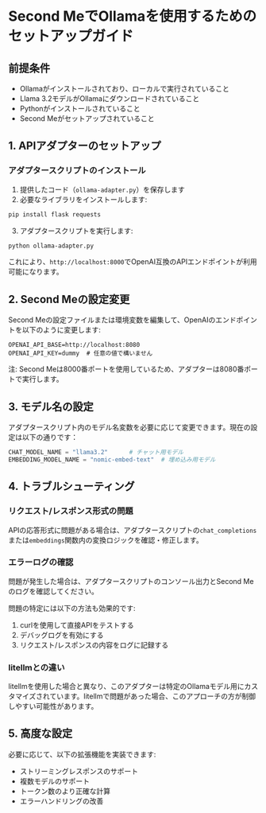 # Second MeでOllamaを使用するためのセットアップガイド

## 前提条件

- Ollamaがインストールされており、ローカルで実行されていること
- Llama 3.2モデルがOllamaにダウンロードされていること
- Pythonがインストールされていること
- Second Meがセットアップされていること

## 1. APIアダプターのセットアップ

### アダプタースクリプトのインストール

1. 提供したコード（`ollama-adapter.py`）を保存します
2. 必要なライブラリをインストールします:

```bash
pip install flask requests
```

3. アダプタースクリプトを実行します:

```bash
python ollama-adapter.py
```

これにより、`http://localhost:8000`でOpenAI互換のAPIエンドポイントが利用可能になります。

## 2. Second Meの設定変更

Second Meの設定ファイルまたは環境変数を編集して、OpenAIのエンドポイントを以下のように変更します:

```
OPENAI_API_BASE=http://localhost:8080
OPENAI_API_KEY=dummy  # 任意の値で構いません
```

注: Second Meは8000番ポートを使用しているため、アダプターは8080番ポートで実行します。

## 3. モデル名の設定

アダプタースクリプト内のモデル名変数を必要に応じて変更できます。現在の設定は以下の通りです：

```python
CHAT_MODEL_NAME = "llama3.2"      # チャット用モデル
EMBEDDING_MODEL_NAME = "nomic-embed-text"  # 埋め込み用モデル
```

## 4. トラブルシューティング

### リクエスト/レスポンス形式の問題

APIの応答形式に問題がある場合は、アダプタースクリプトの`chat_completions`または`embeddings`関数内の変換ロジックを確認・修正します。

### エラーログの確認

問題が発生した場合は、アダプタースクリプトのコンソール出力とSecond Meのログを確認してください。

問題の特定には以下の方法も効果的です:

1. curlを使用して直接APIをテストする
2. デバッグログを有効にする
3. リクエスト/レスポンスの内容をログに記録する

### litellmとの違い

litellmを使用した場合と異なり、このアダプターは特定のOllamaモデル用にカスタマイズされています。litellmで問題があった場合、このアプローチの方が制御しやすい可能性があります。

## 5. 高度な設定

必要に応じて、以下の拡張機能を実装できます:

- ストリーミングレスポンスのサポート
- 複数モデルのサポート
- トークン数のより正確な計算
- エラーハンドリングの改善